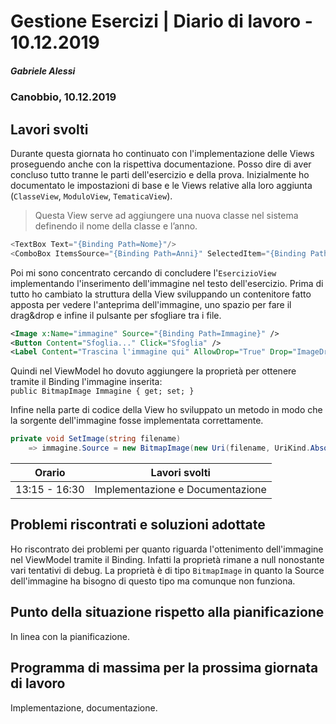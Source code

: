 # Gestione Esercizi | Diario di lavoro - 10.12.2019

##### Gabriele Alessi

### Canobbio, 10.12.2019

## Lavori svolti

Durante questa giornata ho continuato con l'implementazione delle Views proseguendo anche con la rispettiva documentazione. Posso dire di aver concluso tutto tranne le parti dell'esercizio e della prova. Inizialmente ho documentato le impostazioni di base e le Views relative alla loro aggiunta (`ClasseView`, `ModuloView`, `TematicaView`).

>Questa View serve ad aggiungere una nuova classe nel sistema definendo il nome della classe e l’anno.

```c#
<TextBox Text="{Binding Path=Nome}"/>
<ComboBox ItemsSource="{Binding Path=Anni}" SelectedItem="{Binding Path=Anno}" />
```

Poi mi sono concentrato cercando di concludere l'`EsercizioView` implementando l'inserimento dell'immagine nel testo dell'esercizio. Prima di tutto ho cambiato la struttura della View sviluppando un contenitore fatto apposta per vedere l'anteprima dell'immagine, uno spazio per fare il drag&drop e infine il pulsante per sfogliare tra i file.

```xml
<Image x:Name="immagine" Source="{Binding Path=Immagine}" />
<Button Content="Sfoglia..." Click="Sfoglia" />
<Label Content="Trascina l'immagine qui" AllowDrop="True" Drop="ImageDrop"/>
```

Quindi nel ViewModel ho dovuto aggiungere la proprietà per ottenere tramite il Binding l'immagine inserita:  
`public BitmapImage Immagine { get; set; }`

Infine nella parte di codice della View ho sviluppato un metodo in modo che la sorgente dell'immagine fosse implementata correttamente.

```c#
private void SetImage(string filename)
    => immagine.Source = new BitmapImage(new Uri(filename, UriKind.Absolute));
```

<div style="page-break-after: always;"></div>

| Orario | Lavori svolti |
| - | - |
|13:15 - 16:30 | Implementazione e Documentazione |

## Problemi riscontrati e soluzioni adottate

Ho riscontrato dei problemi per quanto riguarda l'ottenimento dell'immagine nel ViewModel tramite il Binding. Infatti la proprietà rimane a null nonostante vari tentativi di debug. La proprietà è di tipo `BitmapImage` in quanto la Source dell'immagine ha bisogno di questo tipo ma comunque non funziona.

## Punto della situazione rispetto alla pianificazione

In linea con la pianificazione.

## Programma di massima per la prossima giornata di lavoro

Implementazione, documentazione.
